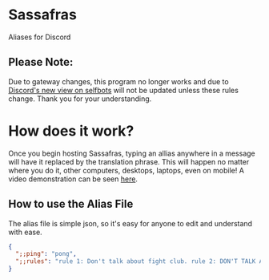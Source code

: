 # Sassafras
Aliases for Discord

## Please Note: 
Due to gateway changes, this program no longer works and due to [Discord's new view on selfbots](https://support.discordapp.com/hc/en-us/articles/115002192352-Automated-user-accounts-self-bots-) will not be updated unless these rules change. Thank you for your understanding.

# How does it work?
Once you begin hosting Sassafras, typing an allias anywhere in a message will have it replaced by the translation phrase.
This will happen no matter where you do it, other computers, desktops, laptops, even on mobile!
A video demonstration can be seen [here](https://qanazoga.com/files/sassafras-example.webm).

## How to use the Alias File
The alias file is simple json, so it's easy for anyone to edit and understand with ease.
```json
{
  ";;ping": "pong",
  ";;rules": "rule 1: Don't talk about fight club. rule 2: DON'T TALK ABOUT FIGHT CLUB"
}
```
